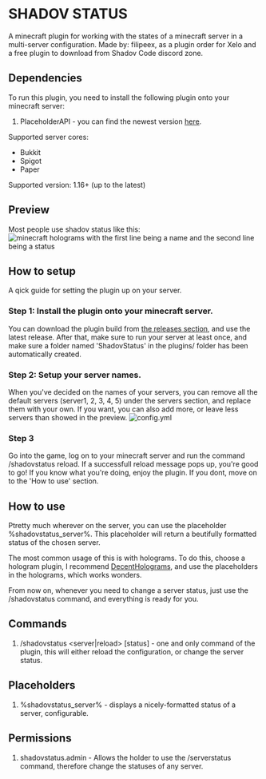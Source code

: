 # SHADOV STATUS
A minecraft plugin for working with the states of a minecraft server in a multi-server configuration. 
Made by: filipeex, as a plugin order for Xelo and a free plugin to download from Shadov Code discord zone.

## Dependencies
To run this plugin, you need to install the following plugin onto your minecraft server:
1. PlaceholderAPI - you can find the newest version [here](https://www.spigotmc.org/resources/placeholderapi.6245/).

Supported server cores:
- Bukkit
- Spigot
- Paper

Supported version: 1.16+ (up to the latest)

## Preview
Most people use shadov status like this:
![minecraft holograms with the first line being a name and the second line being a status](https://cdn.discordapp.com/attachments/1172209516373364787/1191507110589104138/image.png?ex=65a5b078&is=65933b78&hm=98540db212da1ba71686e3178dfbe8af14233cd1bd2e672426505f23c7868adf&)

## How to setup
A qick guide for setting the plugin up on your server.

### Step 1: Install the plugin onto your minecraft server.
You can download the plugin build from [the releases section](https://github.com/FilipeeX/ShadowStatus/releases), and use the latest release.
After that, make sure to run your server at least once, and make sure a folder named 'ShadovStatus' in the plugins/ folder has been automatically created.

### Step 2: Setup your server names.
When you've decided on the names of your servers, you can remove all the default servers (server1, 2, 3, 4, 5) under the servers section, and replace them with your own.
If you want, you can also add more, or leave less servers than showed in the preview.
![config.yml](https://lh3.googleusercontent.com/drive-viewer/AEYmBYRVax51K2CHH-rU45TSphc_xfzlUuzYw9X1N2xuXtdGxod61js7Q6oy7LAa59nqO0iz7hASvB263AnMFb5ai3Ht3BYh=s1600)

### Step 3
Go into the game, log on to your minecraft server and run the command /shadovstatus reload.
If a successfull reload message pops up, you're good to go!
If you know what you're doing, enjoy the plugin.
If you dont, move on to the 'How to use' section.


## How to use
Ptretty much wherever on the server, you can use the placeholder %shadovstatus_server%.
This placeholder will return a beutifully formatted status of the chosen server.

The most common usage of this is with holograms. To do this,
choose a hologram plugin, I recommend [DecentHolograms](https://www.spigotmc.org/resources/decentholograms-1-8-1-20-4-papi-support-no-dependencies.96927/),
and use the placeholders in the holograms, which works wonders.

From now on, whenever you need to change a server status, just use the /shadovstatus command, and everything is ready for you.

## Commands
1. /shadovstatus <server|reload> [status] - one and only command of the plugin, this will either reload the configuration, or change the server status.

## Placeholders
1. %shadovstatus_server% - displays a nicely-formatted status of a server, configurable.

## Permissions
1. shadovstatus.admin - Allows the holder to use the /serverstatus command, therefore change the statuses of any server.
